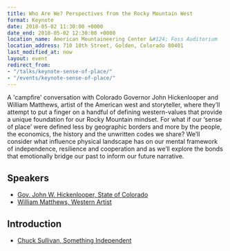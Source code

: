 ```yaml
---
title: Who Are We? Perspectives from the Rocky Mountain West
format: Keynote
date: 2018-05-02 11:30:00 +0000
date_end: 2018-05-02 12:30:00 +0000
location_name: American Mountaineering Center &#124; Foss Auditorium
location_address: 710 10th Street, Golden, Colorado 80401
last_modified_at: now
layout: event
redirect_from:
- "/talks/keynote-sense-of-place/"
- "/events/keynote-sense-of-place/"
---
```

A 'campfire' conversation with Colorado Governor John Hickenlooper and William Matthews, artist of the American west and storyteller, where they’ll attempt to put a finger on a handful of defining western-values that provide a unique foundation for our Rocky Mountain mindset. For what if our ‘sense of place’ were defined less by geographic borders and more by the people, the economics, the history and the unwritten codes we share? We’ll consider what influence physical landscape has on our mental framework of independence, resilience and cooperation and as we’ll explore the bonds that emotionally bridge our past to inform our future narrative.

## Speakers

* [Gov. John W. Hickenlooper, State of Colorado](https://www.colorado.gov/governor/)
* [William Matthews, Western Artist](https://williammatthewsstudio.com/bio/)

## Introduction

* [Chuck Sullivan, Something Independent](http://www.somethingindependent.com/)
